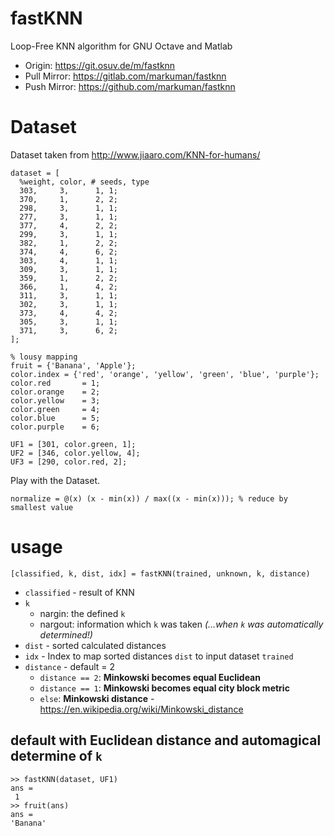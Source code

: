 # fastKNN

Loop-Free KNN algorithm for GNU Octave and Matlab

* Origin: https://git.osuv.de/m/fastknn
* Pull Mirror: https://gitlab.com/markuman/fastknn
* Push Mirror: https://github.com/markuman/fastknn

# Dataset

Dataset taken from http://www.jiaaro.com/KNN-for-humans/


    dataset = [
      %weight, color, # seeds, type
      303,     3,      1, 1;
      370,     1,      2, 2;
      298,     3,      1, 1;
      277,     3,      1, 1;
      377,     4,      2, 2;
      299,     3,      1, 1;
      382,     1,      2, 2;
      374,     4,      6, 2;
      303,     4,      1, 1;
      309,     3,      1, 1;
      359,     1,      2, 2;
      366,     1,      4, 2;
      311,     3,      1, 1;
      302,     3,      1, 1;
      373,     4,      4, 2;
      305,     3,      1, 1;
      371,     3,      6, 2;
    ];

    % lousy mapping
    fruit = {'Banana', 'Apple'}; 
    color.index = {'red', 'orange', 'yellow', 'green', 'blue', 'purple'};
    color.red       = 1;
    color.orange    = 2;
    color.yellow    = 3;
    color.green     = 4;
    color.blue      = 5;
    color.purple    = 6;

    UF1 = [301, color.green, 1];
    UF2 = [346, color.yellow, 4];
    UF3 = [290, color.red, 2];


Play with the Dataset.

	normalize = @(x) (x - min(x)) / max((x - min(x))); % reduce by smallest value

# usage

`[classified, k, dist, idx] = fastKNN(trained, unknown, k, distance)`  

* `classified` - result of KNN
* `k`  
  * nargin: the defined `k` 
  * nargout: information which `k` was taken _(...when `k` was automatically determined!)_
* `dist` - sorted calculated distances
* `idx`  - Index to map sorted distances `dist` to input dataset `trained`
* `distance` - default = 2
  * `distance == 2`: **Minkowski becomes equal Euclidean**
  * `distance == 1`: **Minkowski becomes equal city block metric**
  * `else`: **Minkowski distance** -  https://en.wikipedia.org/wiki/Minkowski_distance


## default with Euclidean distance and automagical determine of `k` 

	>> fastKNN(dataset, UF1)
	ans =
     1
	>> fruit(ans)
	ans = 
	'Banana'





